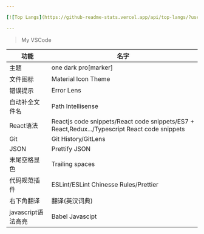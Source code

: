 ```yaml
---

[![Top Langs](https://github-readme-stats.vercel.app/api/top-langs/?username=Circkoooooo&layout=compact)](https://github.com/Circkoooooo/github-readme-stats)

---
```

> My VSCode

|功能|名字|
|---|---|
|主题|one dark pro[marker]|
|文件图标|Material Icon Theme|
|错误提示|Error Lens|
|自动补全文件名|Path Intellisense|
|React语法|Reactjs code snippets/React code snippets/ES7 + React,Redux.../Typescript React code snippets|
|Git|Git History/GitLens|
|JSON|Prettify JSON|
|末尾空格显色|Trailing spaces|
|代码规范插件|ESLint/ESLint Chinesse Rules/Prettier|
|右下角翻译|翻译(英汉词典)|
|javascript语法高亮|Babel Javascipt|
